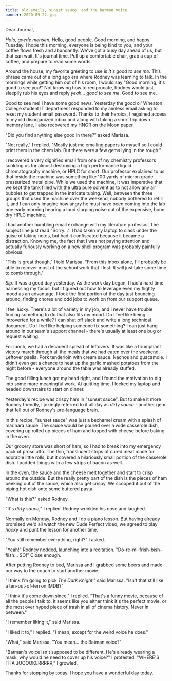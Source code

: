 ```yaml
---
title: old emails, sunset sauce, and the batman voice
banner: 2020-09-22.jpg
---
```


Dear Journal,

_Halo, goede mensen._ Hello, good people.  Good morning, and happy
Tuesday.  I hope this morning, everyone is being kind to you, and your
coffee flows fresh and abundantly.  We've got a busy day ahead of us,
but that can wait.  It's journal time.  Pull up a comfortable chair,
grab a cup of coffee, and prepare to read some words.

Around the house, my favorite greeting to use is _It's good to see
me_.  This phrase came out of a long ago era where Rodney was learning
to talk.  In the mornings while getting him out of his room, I would
say "Good morning, it's good to see you!"  Not knowing how to
reciprocate, Rodney would just sleepily rub his eyes and reply
_yeah... good to see me_.  Good to see me.

Good to see me!  I have some good news.  Yesterday the good ol'
Wheaton College student IT department responded to my aimless email
asking to reset my student email password.  Thanks to their heroics, I
regained access to my old disorganized inbox and along with taking a
short trip down memory lane, I also recovered my HNGR on the Moon
paper.

"Did you find anything else good in there?" asked Marissa.

"Not really," I replied.  "Mostly just me emailing papers to myself so
I could print them in the chem lab.  But there were a few gems lying
in the rough."

I recovered a very dignified email from one of my chemistry professors
scolding us for almost destroying a high performance liquid
chromatography machine, or HPLC for short.  Our professor explained to
us that inside the machine was something like 100 yards of micron
grade pressurized metal pipe.  While we used the machine, it was
imperative that we kept the tank filled with the ultra pure solvent as
to not allow any air bubbles to get trapped in the intricate tubing.
Well, between the three groups that used the machine over the weekend,
nobody bothered to refill it, and I can only imagine how angry he must
have been coming into the lab one early morning hearing a loud
slurping noise out of the expensive, bone dry HPLC machine.

I had another humbling email exchange with my literature professor.
The subject line just read "Sorry...".  I had taken my laptop to class
under the guise of taking notes, but had it confiscated because it
became a distraction.  Knowing me, the fact that I was not paying
attention and actually furiously working on a new shell program was
probably painfully obvious.

"This is great though," I told Marissa.  "From this inbox alone, I'll
probably be able to recover most of the school work that I lost.  It
will just take some time to comb through."

_Sip_.  It was a good day yesterday.  As the work day began, I had a
hard time harnessing my focus, but I figured out how to leverage even
my flighty mood as an advantage.  I took the first portion of the day
just bouncing around, finding chores and odd jobs to work on from our
support queue.

I feel lucky.  There's a lot of variety in my job, and I never have
trouble finding something to do that also fits my mood.  Do I feel
like being introverted for a while?  I can shut off slack and write a
long technical document.  Do I feel like helping someone fix
something?  I can just hang around in our team's support channel -
there's usually at least one bug or request waiting.

For lunch, we had a decadent spread of leftovers.  It was like a
triumphant victory march through all the meals that we had eaten over
the weekend.  Leftover paella.  Pork tenderloin with cream sauce.
Nachos and guacamole.  I didn't even get a chance to heat up the
garlic mashed potatoes from the night before - everyone around the
table was already stuffed.

The good filling lunch got my head right, and I found the motivation
to dig into some more meaningful work.  At quitting time, I locked my
laptop and headed downstairs to start on dinner.

Yesterday's recipe was crispy ham in "sunset sauce".  But to make it
more Rodney friendly, I jokingly referred to it all day as _dirty
sauce_ - another gem that fell out of Rodney's pre-language brain.

In this recipe, "sunset sauce" was just a bechamel cream with a splash
of marinara sauce.  The sauce would be poured over a wide casserole
dish, covering up rolled up pieces of ham and topped with cheese
before baking in the oven.

Our grocery store was short of ham, so I had to break into my
emergency pack of prosciutto.  The thin, translucent strips of cured
meat made for adorable little rolls, but it covered a hilariously
small portion of the casserole dish.  I padded things with a few
strips of bacon as well.

In the oven, the sauce and the cheese melt together and start to crisp
around the outside.  But the really pretty part of the dish is the
pieces of ham peeking out of the sauce, which also get crispy.  We
scooped it out of the piping hot dish onto some buttered pasta.

"What is this?" asked Rodney.

"It's _dirty sauce_," I replied.  Rodney wrinkled his nose and
laughed.

Normally on Monday, Rodney and I do a piano lesson.  But having
already promised we'd all watch the new Dude Perfect video, we agreed
to play _hooky_ and punt the lesson for another time.

"You still remember everything, right?" I asked.

"Yeah!" Rodney nodded, launching into a recitation.
"Do-re-mi-frish-bish-flish... SO!"  Close enough.

After putting Rodney to bed, Marissa and I grabbed some beers and made
our way to the couch to start another movie.

"I think I'm going to pick _The Dark Knight_," said Marissa.  "Isn't
that still like a ten-out-of-ten on IMDB?"

"I think it's come down since," I replied.  "That's a funny movie,
because of all the people I talk to, it seems like you either think
it's the perfect movie, or the most over hyped piece of trash in all
of cinema history.  Never in between."

"I remember liking it," said Marissa.

"I liked it to," I replied.  "I mean, except for the weird voice he
does."

"What," said Marissa.  "You mean... the Batman voice?"

"Batman's voice isn't supposed to be different.  He's already wearing
a mask, why would he need to cover up his voice?" I protested.
"WHERE'S THA JOOOOKERRRRR," I growled.

Thanks for stopping by today.  I hope you have a wonderful day today.
